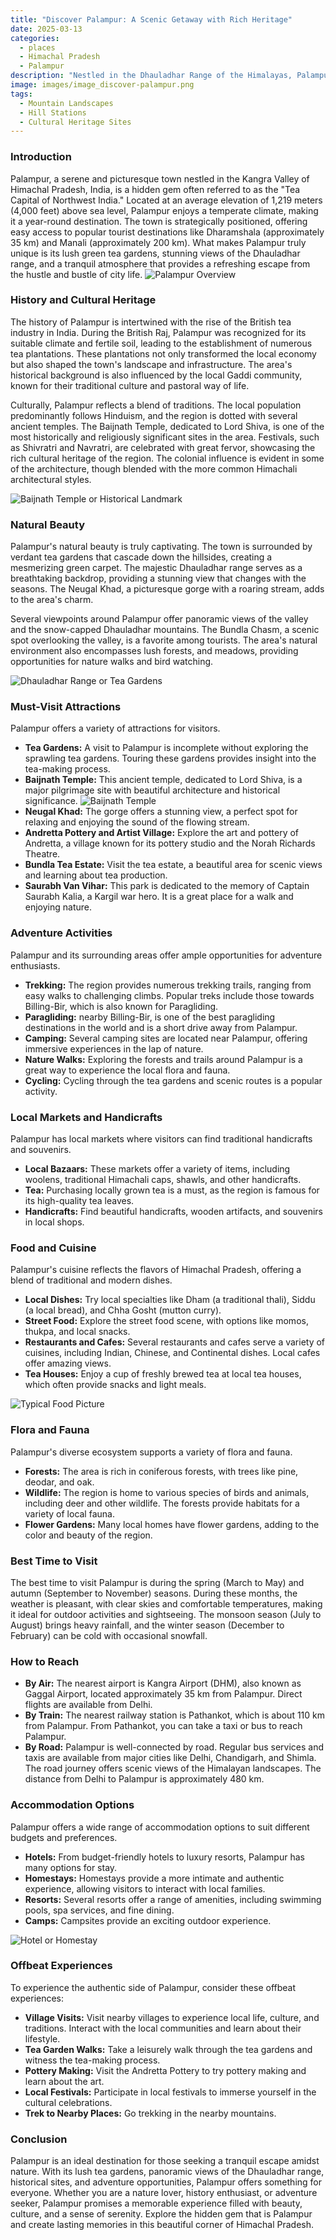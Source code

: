 ```yaml
---
title: "Discover Palampur: A Scenic Getaway with Rich Heritage"
date: 2025-03-13
categories:
  - places
  - Himachal Pradesh
  - Palampur
description: "Nestled in the Dhauladhar Range of the Himalayas, Palampur is a serene hill station known for its lush tea plantations, scenic beauty, and colonial-era charm. The town is home to the Tea Museum, showcasing the history of tea cultivation in India, and offers breathtaking views of the surrounding valleys and snow-capped peaks. It's also a gateway to the famous Simla-Kalka Toy Train route."
image: images/image_discover-palampur.png
tags: 
  - Mountain Landscapes
  - Hill Stations
  - Cultural Heritage Sites
---
```



### **Introduction**

Palampur, a serene and picturesque town nestled in the Kangra Valley of Himachal Pradesh, India, is a hidden gem often referred to as the "Tea Capital of Northwest India." Located at an average elevation of 1,219 meters (4,000 feet) above sea level, Palampur enjoys a temperate climate, making it a year-round destination. The town is strategically positioned, offering easy access to popular tourist destinations like Dharamshala (approximately 35 km) and Manali (approximately 200 km). What makes Palampur truly unique is its lush green tea gardens, stunning views of the Dhauladhar range, and a tranquil atmosphere that provides a refreshing escape from the hustle and bustle of city life. <img src="placeholder_palampur_introduction.jpg" alt="Palampur Overview">

### **History and Cultural Heritage**

The history of Palampur is intertwined with the rise of the British tea industry in India. During the British Raj, Palampur was recognized for its suitable climate and fertile soil, leading to the establishment of numerous tea plantations. These plantations not only transformed the local economy but also shaped the town's landscape and infrastructure. The area's historical background is also influenced by the local Gaddi community, known for their traditional culture and pastoral way of life.

Culturally, Palampur reflects a blend of traditions. The local population predominantly follows Hinduism, and the region is dotted with several ancient temples. The Baijnath Temple, dedicated to Lord Shiva, is one of the most historically and religiously significant sites in the area. Festivals, such as Shivratri and Navratri, are celebrated with great fervor, showcasing the rich cultural heritage of the region. The colonial influence is evident in some of the architecture, though blended with the more common Himachali architectural styles.

<img src="placeholder_palampur_history.jpg" alt="Baijnath Temple or Historical Landmark">

###  **Natural Beauty**

Palampur's natural beauty is truly captivating. The town is surrounded by verdant tea gardens that cascade down the hillsides, creating a mesmerizing green carpet. The majestic Dhauladhar range serves as a breathtaking backdrop, providing a stunning view that changes with the seasons. The Neugal Khad, a picturesque gorge with a roaring stream, adds to the area's charm.

Several viewpoints around Palampur offer panoramic views of the valley and the snow-capped Dhauladhar mountains. The Bundla Chasm, a scenic spot overlooking the valley, is a favorite among tourists. The area's natural environment also encompasses lush forests, and meadows, providing opportunities for nature walks and bird watching.

<img src="placeholder_palampur_natural_beauty.jpg" alt="Dhauladhar Range or Tea Gardens">

### **Must-Visit Attractions**

Palampur offers a variety of attractions for visitors.

*   **Tea Gardens:** A visit to Palampur is incomplete without exploring the sprawling tea gardens. Touring these gardens provides insight into the tea-making process.
*   **Baijnath Temple:** This ancient temple, dedicated to Lord Shiva, is a major pilgrimage site with beautiful architecture and historical significance. <img src="placeholder_palampur_baijnath.jpg" alt="Baijnath Temple">
*   **Neugal Khad:** The gorge offers a stunning view, a perfect spot for relaxing and enjoying the sound of the flowing stream.
*   **Andretta Pottery and Artist Village:** Explore the art and pottery of Andretta, a village known for its pottery studio and the Norah Richards Theatre.
*   **Bundla Tea Estate:** Visit the tea estate, a beautiful area for scenic views and learning about tea production.
*   **Saurabh Van Vihar:** This park is dedicated to the memory of Captain Saurabh Kalia, a Kargil war hero. It is a great place for a walk and enjoying nature.

### **Adventure Activities**

Palampur and its surrounding areas offer ample opportunities for adventure enthusiasts.

*   **Trekking:** The region provides numerous trekking trails, ranging from easy walks to challenging climbs. Popular treks include those towards Billing-Bir, which is also known for Paragliding.
*   **Paragliding:** nearby Billing-Bir, is one of the best paragliding destinations in the world and is a short drive away from Palampur.
*   **Camping:** Several camping sites are located near Palampur, offering immersive experiences in the lap of nature.
*   **Nature Walks:** Exploring the forests and trails around Palampur is a great way to experience the local flora and fauna.
*   **Cycling:** Cycling through the tea gardens and scenic routes is a popular activity.

### **Local Markets and Handicrafts**

Palampur has local markets where visitors can find traditional handicrafts and souvenirs.

*   **Local Bazaars:** These markets offer a variety of items, including woolens, traditional Himachali caps, shawls, and other handicrafts.
*   **Tea:** Purchasing locally grown tea is a must, as the region is famous for its high-quality tea leaves.
*   **Handicrafts:** Find beautiful handicrafts, wooden artifacts, and souvenirs in local shops.

### **Food and Cuisine**

Palampur's cuisine reflects the flavors of Himachal Pradesh, offering a blend of traditional and modern dishes.

*   **Local Dishes:** Try local specialties like Dham (a traditional thali), Siddu (a local bread), and Chha Gosht (mutton curry).
*   **Street Food:** Explore the street food scene, with options like momos, thukpa, and local snacks.
*   **Restaurants and Cafes:** Several restaurants and cafes serve a variety of cuisines, including Indian, Chinese, and Continental dishes. Local cafes offer amazing views.
*   **Tea Houses:** Enjoy a cup of freshly brewed tea at local tea houses, which often provide snacks and light meals.

<img src="placeholder_palampur_food.jpg" alt="Typical Food Picture">

### **Flora and Fauna**

Palampur's diverse ecosystem supports a variety of flora and fauna.

*   **Forests:** The area is rich in coniferous forests, with trees like pine, deodar, and oak.
*   **Wildlife:** The region is home to various species of birds and animals, including deer and other wildlife. The forests provide habitats for a variety of local fauna.
*   **Flower Gardens:** Many local homes have flower gardens, adding to the color and beauty of the region.

### **Best Time to Visit**

The best time to visit Palampur is during the spring (March to May) and autumn (September to November) seasons. During these months, the weather is pleasant, with clear skies and comfortable temperatures, making it ideal for outdoor activities and sightseeing. The monsoon season (July to August) brings heavy rainfall, and the winter season (December to February) can be cold with occasional snowfall.

### **How to Reach**

*   **By Air:** The nearest airport is Kangra Airport (DHM), also known as Gaggal Airport, located approximately 35 km from Palampur. Direct flights are available from Delhi.
*   **By Train:** The nearest railway station is Pathankot, which is about 110 km from Palampur. From Pathankot, you can take a taxi or bus to reach Palampur.
*   **By Road:** Palampur is well-connected by road. Regular bus services and taxis are available from major cities like Delhi, Chandigarh, and Shimla. The road journey offers scenic views of the Himalayan landscapes. The distance from Delhi to Palampur is approximately 480 km.

### **Accommodation Options**

Palampur offers a wide range of accommodation options to suit different budgets and preferences.

*   **Hotels:** From budget-friendly hotels to luxury resorts, Palampur has many options for stay.
*   **Homestays:** Homestays provide a more intimate and authentic experience, allowing visitors to interact with local families.
*   **Resorts:** Several resorts offer a range of amenities, including swimming pools, spa services, and fine dining.
*   **Camps:** Campsites provide an exciting outdoor experience.

<img src="placeholder_palampur_accommodation.jpg" alt="Hotel or Homestay">

### **Offbeat Experiences**

To experience the authentic side of Palampur, consider these offbeat experiences:

*   **Village Visits:** Visit nearby villages to experience local life, culture, and traditions. Interact with the local communities and learn about their lifestyle.
*   **Tea Garden Walks:** Take a leisurely walk through the tea gardens and witness the tea-making process.
*   **Pottery Making:** Visit the Andretta Pottery to try pottery making and learn about the art.
*   **Local Festivals:** Participate in local festivals to immerse yourself in the cultural celebrations.
*   **Trek to Nearby Places:** Go trekking in the nearby mountains.

### **Conclusion**

Palampur is an ideal destination for those seeking a tranquil escape amidst nature. With its lush tea gardens, panoramic views of the Dhauladhar range, historical sites, and adventure opportunities, Palampur offers something for everyone. Whether you are a nature lover, history enthusiast, or adventure seeker, Palampur promises a memorable experience filled with beauty, culture, and a sense of serenity. Explore the hidden gem that is Palampur and create lasting memories in this beautiful corner of Himachal Pradesh.



